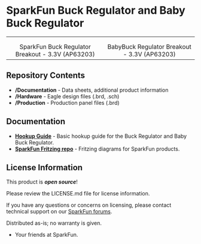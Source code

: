 SparkFun Buck Regulator and Baby Buck Regulator
========================================



<table class="table table-hover table-striped table-bordered">
    <tr>
        <th class="text-center"> 
        </th>
        <th class="text-center">
        </th>
    </tr>
    <tr align="center">
        <td><a href="https://www.sparkfun.com/products/18356"><img src="" alt=""></a></td>
        <td><a href="https://www.sparkfun.com/products/18357"><img src="" alt=""></a></td>
    </tr>
    <tr align="center">
        <td>SparkFun Buck Regulator Breakout - 3.3V (AP63203)</td>
        <td>BabyBuck Regulator Breakout - 3.3V (AP63203)</td>
    </tr>
</table>


<Basic description of the part.>

Repository Contents
-------------------

* **/Documentation** - Data sheets, additional product information
* **/Hardware** - Eagle design files (.brd, .sch)
* **/Production** - Production panel files (.brd)

Documentation
--------------
* **[Hookup Guide](https://learn.sparkfun.com/tutorials/buck-regulator-hookup-guide)** - Basic hookup guide for the Buck Regulator and Baby Buck Regulator.
* **[SparkFun Fritzing repo](https://github.com/sparkfun/Fritzing_Parts)** - Fritzing diagrams for SparkFun products.

License Information
-------------------

This product is _**open source**_! 

Please review the LICENSE.md file for license information. 

If you have any questions or concerns on licensing, please contact technical support on our [SparkFun forums](https://forum.sparkfun.com/viewforum.php?f=152).

Distributed as-is; no warranty is given.

- Your friends at SparkFun.

_<COLLABORATION CREDIT>_
